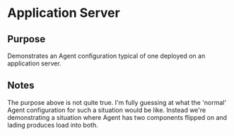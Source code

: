 # Application Server

## Purpose

Demonstrates an Agent configuration typical of one deployed on an application
server.

## Notes

The purpose above is not quite true. I'm fully guessing at what the 'normal'
Agent configuration for such a situation would be like. Instead we're
demonstrating a situation where Agent has two components flipped on and lading
produces load into both.
